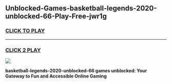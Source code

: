 
## Unblocked-Games-basketball-legends-2020-unblocked-66-Play-Free-jwr1g
<h3>
<a href="https://premium76.site?title=basketball-legends-2020-unblocked-66&ref=10A">CLICK TO PLAY</a></h3>
<hr>

<h3>
<a href="https://premium76.site?title=basketball-legends-2020-unblocked-66&ref=10A">CLICK 2 PLAY</a>
  
</h3>

<a href="https://premium76.site?title=basketball-legends-2020-unblocked-66&ref=10A"><img src="https://clearcache.store/games.png"></a>


**basketball-legends-2020-unblocked-66 games unblocked: Your Gateway to Fun and Accessible Online Gaming**
